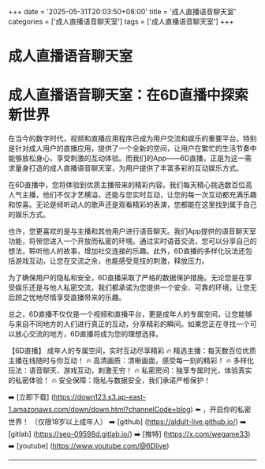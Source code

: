 +++
date = '2025-05-31T20:03:50+08:00'
title = '成人直播语音聊天室'
categories = ['成人直播语音聊天室']
tags = ['成人直播语音聊天室']
+++

# 成人直播语音聊天室

# 成人直播语音聊天室：在6D直播中探索新世界

在当今的数字时代，视频和直播应用程序已成为用户交流和娱乐的重要平台。特别是针对成人用户的直播应用，提供了一个全新的空间，让用户在繁忙的生活节奏中能够放松身心，享受刺激的互动体验。而我们的App——6D直播，正是为这一需求量身打造的成人直播语音聊天室，为用户提供了丰富多彩的互动娱乐方式。

在6D直播中，您将体验到优质主播带来的精彩内容。我们每天精心挑选数百位高人气主播，他们不仅才艺横溢，还能与您实时互动，让您的每一次互动都充满乐趣和惊喜。无论是倾听动人的歌声还是观看精彩的表演，您都能在这里找到属于自己的娱乐方式。

也许，您更喜欢的是与主播和其他用户进行语音聊天。我们App提供的语音聊天室功能，将带您进入一个开放而私密的环境。通过实时语音交流，您可以分享自己的想法，聆听他人的故事，增加社交连接的乐趣。此外，6D直播的多样化玩法还包括游戏互动，让您在交流之余，也能感受竞技的刺激，释放压力。

为了确保用户的隐私和安全，6D直播采取了严格的数据保护措施。无论您是在享受娱乐还是与他人私密交流，我们都承诺为您提供一个安全、可靠的环境，让您无后顾之忧地尽情享受直播带来的乐趣。

总之，6D直播不仅仅是一个视频和直播平台，更是成年人的专属空间，让您能够与来自不同地方的人们进行真正的互动，分享精彩的瞬间。如果您正在寻找一个可以放心交流的地方，6D直播将成为您的理想选择。

【6D直播】
成年人的专属空间，实时互动尽享精彩
🔥 精选主播：每天数百位优质主播在线随时与你互动！
🔥 高清画质：清晰画面，感受每一刻的精彩！
🔥 多样化玩法：语音聊天、游戏互动，刺激无穷！
🔥 私密房间：独享专属时光，体验真实的私密体验！
🔥 安全保障：隐私与数据安全，我们承诺严格保护！

➡️ [立即下载] (https://down123.s3.ap-east-1.amazonaws.com/down/down.html?channelCode=blog) ⬅️ ，开启你的私密世界！
（仅限18岁以上成年人）
➡️ [github] (https://aldult-live.github.io/)
➡️ [gitlab] (https://seo-09598d.gitlab.io/)
➡️ [推特] (https://x.com/wegame33)
➡️ [youtube] (https://www.youtube.com/@6Dlive)

---
